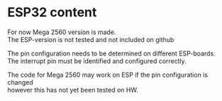 # ESP32 content

For now Mega 2560 version is made.  
The ESP-version is not tested and not included on github

The pin configuration needs to be determined on different ESP-boards.  
The interrupt pin must be identified and configured correctly.  

The code for Mega 2560 may work on ESP if the pin configuration is changed  
however this has not yet been tested on HW.

